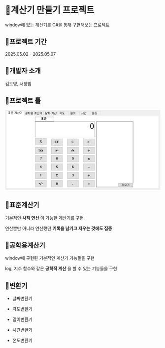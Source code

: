 # 📌계산기 만들기 프로젝트
window에 있는 계산기를 C#을 통해 구현해보는 프로젝트
## 📌프로젝트 기간
2025.05.02 - 2025.05.07
## 📌개발자 소개
김도영, 서창범
## 📌프로젝트 틀
![계산기 틀](https://github.com/Beginner0813/team-Project/blob/main/%ED%94%84%EB%A1%9C%EC%A0%9D%ED%8A%B8%20%ED%8B%80.JPG)
## 📌표준계산기
기본적인 __사칙 연산__ 이 가능한 계산기를 구현

연산뿐만 아니라 연산했던 __기록을 남기고 지우는 것에도 집중__
## 📌공학용계산기
window에 구현된 기본적인 계산기 기능들을 구현

log, 지수 함수와 같은 __공학적 계산__ 을 할 수 있는 기능들을 구현
## 📌변환기

+ 날짜변환기

+ 각도변환기

+ 길이변환기

+ 시간변환기

+ 온도변환기

